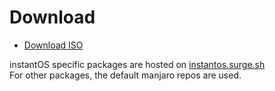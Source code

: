 # Download
<ul class="actions">
    <li><a href="https://sourceforge.net/projects/instantos/files/latest/download" class="button special icon fa-download">Download ISO</a></li>
</ul>

instantOS specific packages are hosted on [instantos.surge.sh](http://instantos.surge.sh)  
For other packages, the default manjaro repos are used.
